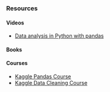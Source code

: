 ### Resources

#### Videos
- [Data analysis in Python with pandas](https://www.youtube.com/playlist?list=PL5-da3qGB5ICCsgW1MxlZ0Hq8LL5U3u9y)



#### Books


#### Courses
- [Kaggle Pandas Course](https://www.kaggle.com/learn/pandas)
- [Kaggle Data Cleaning Course](https://www.kaggle.com/learn/data-cleaning)